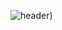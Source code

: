 ![header](https://capsule-render.vercel.app/api?type=waving&&color=gradient&height=300&section=header&section=header&&text=good%20to%20see&20%you))

<!--
**SaeyeonJeong/SaeyeonJeong** is a ✨ _special_ ✨ repository because its `README.md` (this file) appears on your GitHub profile.

Here are some ideas to get you started:

- 🔭 I’m currently working on ...
- 🌱 I’m currently learning ...
- 👯 I’m looking to collaborate on ...
- 🤔 I’m looking for help with ...
- 💬 Ask me about ...
- 📫 How to reach me: ...
- 😄 Pronouns: ...
- ⚡ Fun fact: ...
-->
